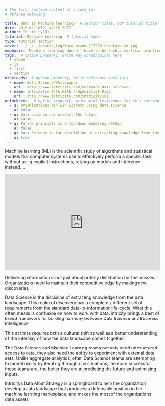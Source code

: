 ```yaml
---
# The first section content of a tutorial
# defined belowing:

title: What is Machine learning?  # section title, not tutorial title
date: 2019-02-18T21:42:15.507Z
author: Intricity101
tutorial: Machine Learning  # tutorial name
type: tutorial section
cover: ../../../assets/img/luca-bravo-217276-unsplash-sm.jpg
emphasis:  Machine learning doesn't have to be such a mystical practice. Watch our latest video that pieces apart the aspects of Data Science, including Intricity's Customer Scoring as a Service offering.
tags:  # option property, write key words/points here
  - stone
  - is
  - first
  - section
othereads:  # option property, write reference materials
  - name: Data Science Whitepaper
    url : http://www.intricity.com/customer-data-science/
  - name: Intricitys Talk With a Specialist Page
    url : http://www.intricity.com/intricity101
unlocknext:  # option property, write mini test/bonus for this section
  - q: Organizations can win without using data science
    a: false
  - q: Data science can predict the future
    a: false
  - q: Pareto principle is a top-down modeling method
    a: false
  - q: Data Science is the discipline of extracting knowledge from the data landscape
    a: true
---
```


Machine learning (ML) is the scientific study of algorithms and statistical models that computer systems use to effectively perform a specific task without using explicit instructions, relying on models and inference instead....

<!-- end -->
<!-- of excerpt -->

<!-- youtube video snippet displayed in center -->
<div style="display:flex;justify-content:center;min-height:300px;">
  <iframe width="560" height="315" src="https://www.youtube.com/embed/L7CdHnuR4pE" 
    frameBorder="0" allowFullScreen title="whats data science"></iframe>
</div>

Delivering information is not just about orderly distribution for the masses. Organizations need to maintain their competitive edge by making new discoveries. 
          
Data Science is the discipline of extracting knowledge from the data landscape. This realm of discovery has a completely different set of requirements from the standard data-to-information life-cycle. What this often means is confusion on how to work with data. Intricity brings a best of breed framework for building harmony between Data Science and Business Intelligence. 

This at times requires both a cultural shift as well as a better understanding of the interplay of how the data landscape comes together. 

The Data Science and Machine Learning teams not only need unstructured access to data, they also need the ability to experiment with external data sets. Unlike aggregate analytics, often Data Science teams are attempting to model reality by iterating through raw situations, the more successful these teams are, the better they are at predicting the future and optimizing inputs. 

Intricitys Data Moat Strategy is a springboard to help the organization develop a data landscape that produces a defensible position in the machine learning marketplace, and makes the most of the organizations data assets. 

